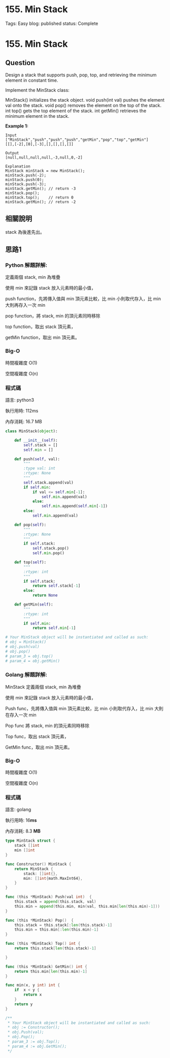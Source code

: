 # 155. Min Stack

Tags: Easy
blog: published
status: Complete

# 155. Min Stack

## Question

Design a stack that supports push, pop, top, and retrieving the minimum element in constant time.

Implement the MinStack class:

MinStack() initializes the stack object.
void push(int val) pushes the element val onto the stack.
void pop() removes the element on the top of the stack.
int top() gets the top element of the stack.
int getMin() retrieves the minimum element in the stack.

**Example 1:**

```
Input
["MinStack","push","push","push","getMin","pop","top","getMin"]
[[],[-2],[0],[-3],[],[],[],[]]

Output
[null,null,null,null,-3,null,0,-2]

Explanation
MinStack minStack = new MinStack();
minStack.push(-2);
minStack.push(0);
minStack.push(-3);
minStack.getMin(); // return -3
minStack.pop();
minStack.top();    // return 0
minStack.getMin(); // return -2
```

## 相關說明

stack 為後進先出。

## 思路1

### Python 解題詳解:

定義兩個 stack, min 為堆疊

使用 min 來記錄 stack 放入元素時的最小值，

push function，先將傳入值與 min 頂元素比較，比 min 小則取代存入，比 min 大則再存入一次 min

pop function，將 stack, min 的頂元素同時移除

top function，取出 stack 頂元素，

getMin function，取出 min 頂元素。

### Big-O

時間複雜度 O(1)

空間複雜度 O(n)

### 程式碼

語言: python3

執行用時: 112ms 

內存消耗: 16.7 MB

```python
class MinStack(object):

    def __init__(self):
        self.stack = []
        self.min = []

    def push(self, val):
        """
        :type val: int
        :rtype: None
        """
        self.stack.append(val)
        if self.min:
            if val <= self.min[-1]:
                self.min.append(val)
            else:
                self.min.append(self.min[-1])
        else:
            self.min.append(val)

    def pop(self):
        """
        :rtype: None
        """
        if self.stack:
            self.stack.pop()
            self.min.pop()

    def top(self):
        """
        :rtype: int
        """
        if self.stack:
            return self.stack[-1]
        else: 
            return None

    def getMin(self):
        """
        :rtype: int
        """
        if self.min:
            return self.min[-1]

# Your MinStack object will be instantiated and called as such:
# obj = MinStack()
# obj.push(val)
# obj.pop()
# param_3 = obj.top()
# param_4 = obj.getMin()
```

### Golang 解題詳解:

MinStack  定義兩個 stack, min 為堆疊

使用 min 來記錄 stack 放入元素時的最小值，

Push func，先將傳入值與 min 頂元素比較，比 min 小則取代存入，比 min 大則在存入一次 min

Pop func 將 stack, min 的頂元素同時移除

Top func，取出 stack 頂元素，

GetMin func，取出 min 頂元素。

### Big-O

時間複雜度 O(1)

空間複雜度 O(n)

### 程式碼

語言: golang

執行用時: 16**ms**

內存消耗: 8.3 **MB**

```go
type MinStack struct {
    stack []int
    min []int
}

func Constructor() MinStack {
    return MinStack {
        stack: []int{},
        min: []int{math.MaxInt64},
    }
}

func (this *MinStack) Push(val int)  {
    this.stack = append(this.stack, val)
    this.min = append(this.min, min(val, this.min[len(this.min)-1]))
}

func (this *MinStack) Pop()  {
    this.stack = this.stack[:len(this.stack)-1]
    this.min = this.min[:len(this.min)-1]
}

func (this *MinStack) Top() int {
    return this.stack[len(this.stack)-1]

}

func (this *MinStack) GetMin() int {
    return this.min[len(this.min)-1]
}

func min(x, y int) int {
    if  x < y {
        return x
    }
    return y
}

/**
 * Your MinStack object will be instantiated and called as such:
 * obj := Constructor();
 * obj.Push(val);
 * obj.Pop();
 * param_3 := obj.Top();
 * param_4 := obj.GetMin();
 */
```